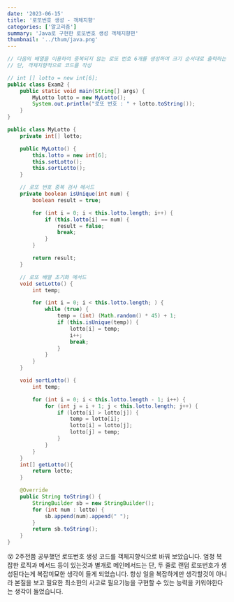 ```yaml
---
date: '2023-06-15'
title: '로또번호 생성 - 객체지향'
categories: ['알고리즘']
summary: 'Java로 구현한 로또번호 생성 객체지향편'
thumbnail: '../thum/java.png'
---
```


```java
// 다음의 배열을 이용하여 중복되지 않는 로또 번호 6개를 생성하여 크기 순서대로 출력하는 코드를 작성
// 단, 객체지향적으로 코드를 작성

// int [] lotto = new int[6];
public class Exam2 {
	public static void main(String[] args) {
		MyLotto lotto = new MyLotto();
		System.out.println("로또 번호 : " + lotto.toString());
	}
}
```

```java
public class MyLotto {
	private int[] lotto;

	public MyLotto() {
		this.lotto = new int[6];
		this.setLotto();
		this.sortLotto();
	}

	// 로또 번호 중복 검사 메서드
	private boolean isUnique(int num) {
		boolean result = true;

		for (int i = 0; i < this.lotto.length; i++) {
			if (this.lotto[i] == num) {
				result = false;
				break;
			}
		}

		return result;
	}

	// 로또 배열 초기화 메서드
	void setLotto() {
		int temp;

		for (int i = 0; i < this.lotto.length; ) {
			while (true) {
				temp = (int) (Math.random() * 45) + 1;
				if (this.isUnique(temp)) {
					lotto[i] = temp;
					i++;
					break;
				}
			}
		}
	}

	void sortLotto() {
		int temp;

		for (int i = 0; i < this.lotto.length - 1; i++) {
			for (int j = i + 1; j < this.lotto.length; j++) {
				if (lotto[i] > lotto[j]) {
					temp = lotto[i];
					lotto[i] = lotto[j];
					lotto[j] = temp;
				}
			}
		}
	}
	int[] getLotto(){
		return lotto;
	}

	@Override
	public String toString() {
		StringBuilder sb = new StringBuilder();
		for (int num : lotto) {
			sb.append(num).append(" ");
		}
		return sb.toString();
	}
}
```

<aside>
😮 2주전쯤 공부했던 로또번호 생성 코드를 객체지향식으로 바꿔 보았습니다. 엄청 복잡한 로직과 메서드 등이 있는것과 별개로 메인메서드는 단, 두 줄로 랜덤 로또번호가 생성된다는게 복잡미묘한 생각이 들게 되었습니다. 항상 일을 복잡하게만 생각할것이 아니라 본질을 보고 필요한 최소한의 사고로 필요기능을 구현할 수 있는 능력을 키워야한다는 생각이 들었습니다.

</aside>